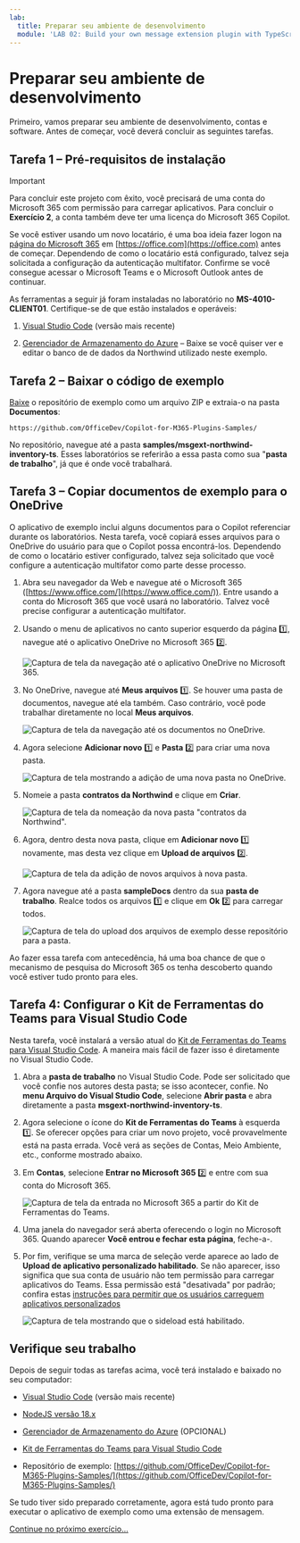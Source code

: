 ```yaml
---
lab:
  title: Preparar seu ambiente de desenvolvimento
  module: 'LAB 02: Build your own message extension plugin with TypeScript (TS) for Microsoft 365 Copilot'
---
```


# Preparar seu ambiente de desenvolvimento

Primeiro, vamos preparar seu ambiente de desenvolvimento, contas e software. Antes de começar, você deverá concluir as seguintes tarefas.

## Tarefa 1 – Pré-requisitos de instalação

> [!IMPORTANT]
> Para concluir este projeto com êxito, você precisará de uma conta do Microsoft 365 com permissão para carregar aplicativos. Para concluir o **Exercício 2**, a conta também deve ter uma licença do Microsoft 365 Copilot.

Se você estiver usando um novo locatário, é uma boa ideia fazer logon na [página do Microsoft 365](https://office.com) em [https://office.com](https://office.com) antes de começar. Dependendo de como o locatário está configurado, talvez seja solicitada a configuração da autenticação multifator. Confirme se você consegue acessar o Microsoft Teams e o Microsoft Outlook antes de continuar.

As ferramentas a seguir já foram instaladas no laboratório no **MS-4010-CLIENT01**. Certifique-se de que estão instalados e operáveis:

1. [Visual Studio Code](https://code.visualstudio.com/) (versão mais recente)

1. [Gerenciador de Armazenamento do Azure](https://azure.microsoft.com/products/storage/storage-explorer/) – Baixe se você quiser ver e editar o banco de de dados da Northwind utilizado neste exemplo.

<!--## Task 2 - Install nvm-windows

You'll use this tool to install Node.js and optionally switch Node versions as needed for your projects.

1. In a web browser, navigate to [https://github.com/coreybutler/nvm-windows/releases](https://github.com/coreybutler/nvm-windows/releases).
2. Locate the latest release version and select the **nvm-setup.zip** file to download.  The file will be downloaded to your machine.
3. Open the file folder and **extract** the contents of the zip folder to a folder on your machine.
4. From the new folder, select **nvm-setup.exe** to open the setup file.
5. Follow the prompts in the installer to install the tool using the default options.
6. Nvm for Windows will be installed on your machine.

## Task 3 - Install Node.js

Install Node.js version 18.18.2, which is compatible with all of the solutions in this course.

1. Open the **Command Prompt** application.
2. Enter the command `nvm install 18.18` to install Node.js.
3. The nvm output should confirm that installation is complete.
4. Run the command `nvm use 18.18` to use this version of Node.js.
5. Run the command `node -v` to confirm that you have version 18.18.2 installed.

You have now installed and configured Node.js version 18.18.2-->

## Tarefa 2 – Baixar o código de exemplo

[Baixe](https://github.com/OfficeDev/Copilot-for-M365-Plugins-Samples/) o repositório de exemplo como um arquivo ZIP e extraia-o na pasta **Documentos**:

```text
https://github.com/OfficeDev/Copilot-for-M365-Plugins-Samples/
```

No repositório, navegue até a pasta **samples/msgext-northwind-inventory-ts**. Esses laboratórios se referirão a essa pasta como sua "**pasta de trabalho**", já que é onde você trabalhará.

## Tarefa 3 – Copiar documentos de exemplo para o OneDrive

O aplicativo de exemplo inclui alguns documentos para o Copilot referenciar durante os laboratórios. Nesta tarefa, você copiará esses arquivos para o OneDrive do usuário para que o Copilot possa encontrá-los. Dependendo de como o locatário estiver configurado, talvez seja solicitado que você configure a autenticação multifator como parte desse processo.

1. Abra seu navegador da Web e navegue até o Microsoft 365 ([https://www.office.com/](https://www.office.com/)). Entre usando a conta do Microsoft 365 que você usará no laboratório. Talvez você precise configurar a autenticação multifator.

1. Usando o menu de aplicativos no canto superior esquerdo da página 1️⃣, navegue até o aplicativo OneDrive no Microsoft 365 2️⃣.

    ![Captura de tela da navegação até o aplicativo OneDrive no Microsoft 365.](../media/1-02-copy-sample-files-01.png)

1. No OneDrive, navegue até **Meus arquivos** 1️⃣. Se houver uma pasta de documentos, navegue até ela também. Caso contrário, você pode trabalhar diretamente no local **Meus arquivos**.

    ![Captura de tela da navegação até os documentos no OneDrive.](../media/1-02-copy-sample-files-02.png)

1. Agora selecione **Adicionar novo** 1️⃣ e **Pasta** 2️⃣ para criar uma nova pasta.

    ![Captura de tela mostrando a adição de uma nova pasta no OneDrive.](../media/1-02-copy-sample-files-03.png)

1. Nomeie a pasta **contratos da Northwind** e clique em **Criar**.

    ![Captura de tela da nomeação da nova pasta "contratos da Northwind".](../media/1-02-copy-sample-files-03-b.png)

1. Agora, dentro desta nova pasta, clique em **Adicionar novo** 1️⃣ novamente, mas desta vez clique em **Upload de arquivos** 2️⃣.

    ![Captura de tela da adição de novos arquivos à nova pasta.](../media/1-02-copy-sample-files-04.png)

1. Agora navegue até a pasta **sampleDocs** dentro da sua **pasta de trabalho**. Realce todos os arquivos 1️⃣ e clique em **Ok** 2️⃣ para carregar todos.

    ![Captura de tela do upload dos arquivos de exemplo desse repositório para a pasta.](../media/1-02-copy-sample-files-05.png)

Ao fazer essa tarefa com antecedência, há uma boa chance de que o mecanismo de pesquisa do Microsoft 365 os tenha descoberto quando você estiver tudo pronto para eles.

## Tarefa 4: Configurar o Kit de Ferramentas do Teams para Visual Studio Code

Nesta tarefa, você instalará a versão atual do [Kit de Ferramentas do Teams para Visual Studio Code](https://learn.microsoft.com/microsoftteams/platform/toolkit/teams-toolkit-fundamentals?pivots=visual-studio-code-v5). A maneira mais fácil de fazer isso é diretamente no Visual Studio Code.

1. Abra a **pasta de trabalho** no Visual Studio Code. Pode ser solicitado que você confie nos autores desta pasta; se isso acontecer, confie. No **menu Arquivo do Visual Studio Code**, selecione **Abrir pasta** e abra diretamente a pasta **msgext-northwind-inventory-ts**.

1. Agora selecione o ícone do **Kit de Ferramentas do Teams** à esquerda 1️⃣. Se oferecer opções para criar um novo projeto, você provavelmente está na pasta errada.  Você verá as seções de Contas, Meio Ambiente, etc., conforme mostrado abaixo.

1. Em **Contas**, selecione **Entrar no Microsoft 365** 2️⃣ e entre com sua conta do Microsoft 365.

    ![Captura de tela da entrada no Microsoft 365 a partir do Kit de Ferramentas do Teams.](../media/1-04-setup-teams-toolkit-01.png)

1. Uma janela do navegador será aberta oferecendo o login no Microsoft 365. Quando aparecer **Você entrou e fechar esta página**, feche-a-.

1. Por fim, verifique se uma marca de seleção verde aparece ao lado de **Upload de aplicativo personalizado habilitado**. Se não aparecer, isso significa que sua conta de usuário não tem permissão para carregar aplicativos do Teams. Essa permissão está "desativada" por padrão; confira estas [instruções para permitir que os usuários carreguem aplicativos personalizados](https://learn.microsoft.com/microsoftteams/teams-custom-app-policies-and-settings#allow-users-to-upload-custom-apps)

    ![Captura de tela mostrando que o sideload está habilitado.](../media/1-04-setup-teams-toolkit-03.png)

## Verifique seu trabalho

Depois de seguir todas as tarefas acima, você terá instalado e baixado no seu computador:

- [Visual Studio Code](https://code.visualstudio.com/) (versão mais recente)

- [NodeJS versão 18.x](https://nodejs.org/download/release/v18.18.2/)

- [Gerenciador de Armazenamento do Azure](https://azure.microsoft.com/products/storage/storage-explorer/) (OPCIONAL)

- [Kit de Ferramentas do Teams para Visual Studio Code](https://learn.microsoft.com/microsoftteams/platform/toolkit/teams-toolkit-fundamentals?pivots=visual-studio-code-v5)

- Repositório de exemplo: [https://github.com/OfficeDev/Copilot-for-M365-Plugins-Samples/](https://github.com/OfficeDev/Copilot-for-M365-Plugins-Samples/)

Se tudo tiver sido preparado corretamente, agora está tudo pronto para executar o aplicativo de exemplo como uma extensão de mensagem. 

[Continue no próximo exercício...](./3-exercise-1-run-message-extension.md)